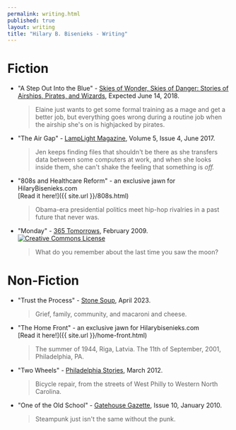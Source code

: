 ```yaml
---
permalink: writing.html
published: true
layout: writing
title: "Hilary B. Bisenieks - Writing"
---
```


Fiction
===
* "A Step Out Into the Blue" - [Skies of Wonder, Skies of Danger: Stories of Airships, Pirates, and Wizards](https://twitter.com/SkiesofWonderBk), Expected June 14, 2018.
    > Elaine just wants to get some formal training as a mage and get a better job, but everything goes wrong during a routine job when the airship she's on is highjacked by pirates.

* "The Air Gap" - [LampLight Magazine](http://lamplightmagazine.com), Volume 5, Issue 4, June 2017.
    > Jen keeps finding files that shouldn't be there as she transfers data between some computers at work, and when she looks inside them, she can't shake the feeling that something is *off.*

* "808s and Healthcare Reform" - an exclusive jawn for HilaryBisenieks.com <br>[Read it here!]({{ site.url }}/808s.html)
    > Obama-era presidential politics meet hip-hop rivalries in a past future that never was.

* "Monday" - [365 Tomorrows](https://365tomorrows.com/2009/02/02/monday/), February 2009. <br><a rel="license" href="http://creativecommons.org/licenses/by-nc-nd/3.0/"><img alt="Creative Commons License" style="border-width:0" src="http://i.creativecommons.org/l/by-nc-nd/3.0/80x15.png" /></a>
    > What do you remember about the last time you saw the moon?

Non-Fiction
===
* "Trust the Process" - [Stone Soup](https://stone-soup.ghost.io/trust-the-process/), April 2023.
    > Grief, family, community, and macaroni and cheese.
    
* "The Home Front" - an exclusive jawn for Hilarybisenieks.com <br>[Read it here!]({{ site.url }}/home-front.html)
    > The summer of 1944, Riga, Latvia. The 11th of September, 2001, Philadelphia, PA.

* "Two Wheels" - [Philadelphia Stories](https://philadelphiastories.org/article/two-wheels/), March 2012.
    > Bicycle repair, from the streets of West Philly to Western North Carolina.

* "One of the Old School" - [Gatehouse Gazette](http://www.ottens.co.uk/gatehouse/gazette/gazette-10/), Issue 10, January 2010.
    > Steampunk just isn't the same without the punk.
